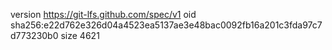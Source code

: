 version https://git-lfs.github.com/spec/v1
oid sha256:e22d762e326d04a4523ea5137ae3e48bac0092fb16a201c3fda97c7d773230b0
size 4621
